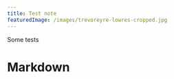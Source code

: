 ```yaml
---
title: Test note
featuredImage: /images/trevoreyre-lowres-cropped.jpg
---
```

Some tests

# Markdown
